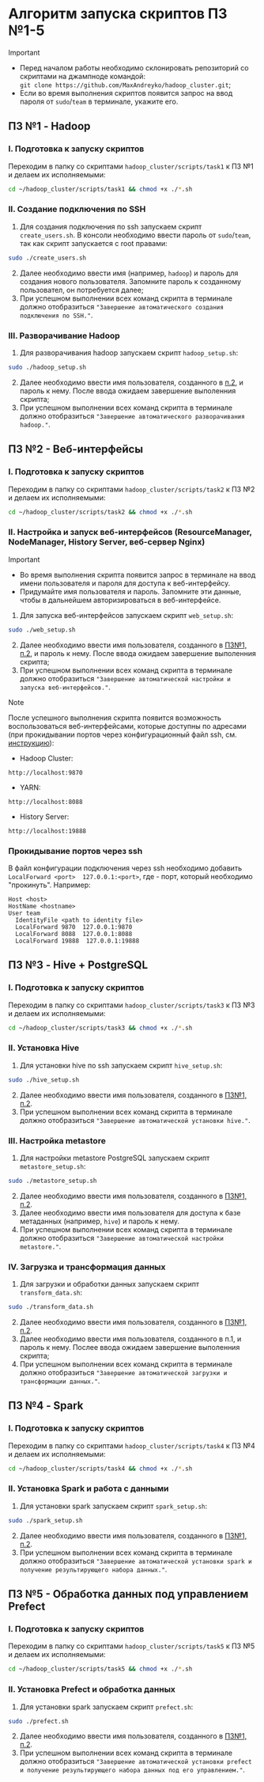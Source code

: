 # Алгоритм запуска скриптов ПЗ №1-5
> [!IMPORTANT]
> - Перед началом работы необходимо склонировать репозиторий со скриптами на джампноде командой:  
> `git clone https://github.com/MaxAndreyko/hadoop_cluster.git`;
> - Если во время выполнения скриптов появится запрос на ввод пароля от `sudo`/`team` в терминале, укажите его.

## ПЗ №1 - Hadoop
### I. Подготовка к запуску скриптов
Переходим в папку со скриптами `hadoop_cluster/scripts/task1` к ПЗ №1 и делаем их исполняемыми:
```bash
cd ~/hadoop_cluster/scripts/task1 && chmod +x ./*.sh
```
### II. Создание подключения по SSH
1. Для создания подключения по ssh запускаем скрипт `create_users.sh`. В консоли необходимо ввести пароль от `sudo`/`team`, так как скрипт запускается с root правами:
```bash
sudo ./create_users.sh
```
2. Далее необходимо ввести имя (например, `hadoop`) и пароль для создания нового пользователя. Запомните пароль к созданному пользовател, он потребуется далее;
3. При успешном выполнении всех команд скрипта в терминале должно отобразиться `"Завершение автоматического создания подключения по SSH."`.
### III. Разворачивание Hadoop
1. Для разворачивания hadoop запускаем скрипт `hadoop_setup.sh`:
```bash
sudo ./hadoop_setup.sh
```
2. Далее необходимо ввести имя пользователя, созданного в [п.2](https://github.com/MaxAndreyko/hadoop_cluster/tree/main?tab=readme-ov-file#ii-%D1%81%D0%BE%D0%B7%D0%B4%D0%B0%D0%BD%D0%B8%D0%B5-%D0%BF%D0%BE%D0%B4%D0%BA%D0%BB%D1%8E%D1%87%D0%B5%D0%BD%D0%B8%D1%8F-%D0%BF%D0%BE-ssh), и пароль к нему. После ввода ожидаем завершение выполенния скрипта;
3. При успешном выполнении всех команд скрипта в терминале должно отобразиться `"Завершение автоматического разворачивания hadoop."`.

## ПЗ №2 - Веб-интерфейсы
### I. Подготовка к запуску скриптов
Переходим в папку со скриптами `hadoop_cluster/scripts/task2` к ПЗ №2 и делаем их исполняемыми:
```bash
cd ~/hadoop_cluster/scripts/task2 && chmod +x ./*.sh
```
### II. Настройка и запуск веб-интерфейсов (ResourceManager, NodeManager, History Server, веб-сервер Nginx)
> [!IMPORTANT]
> - Во время выполнения скрипта появится запрос в терминале на ввод имени пользователя и пароля для доступа к веб-интерфейсу.
> - Придумайте имя пользователя и пароль. Запомните эти данные, чтобы в дальнейшем авторизироваться в веб-интерфейсе. 
1. Для запуска веб-интерфейсов запускаем скрипт `web_setup.sh`:
```bash
sudo ./web_setup.sh
```
2. Далее необходимо ввести имя пользователя, созданного в [ПЗ№1, п.2](https://github.com/MaxAndreyko/hadoop_cluster/tree/main?tab=readme-ov-file#ii-%D1%81%D0%BE%D0%B7%D0%B4%D0%B0%D0%BD%D0%B8%D0%B5-%D0%BF%D0%BE%D0%B4%D0%BA%D0%BB%D1%8E%D1%87%D0%B5%D0%BD%D0%B8%D1%8F-%D0%BF%D0%BE-ssh), и пароль к нему. После ввода ожидаем завершение выполенния скрипта;
4. При успешном выполнении всех команд скрипта в терминале должно отобразиться `"Завершение автоматической настройки и запуска веб-интерфейсов."`.
> [!NOTE]
> После успешного выполнения скрипта появится возможность воспользоваться веб-интерфейсами, которые доступны по адресами (при прокидывании портов через конфигурационный файл ssh, см. [инструкцию](https://github.com/MaxAndreyko/hadoop_cluster/blob/main/README.md#прокидывание-портов-через-ssh)):
> - Hadoop Cluster: 
> ```
> http://localhost:9870
> ```
> - YARN:
> ```
> http://localhost:8088
> ```
> - History Server:
> ```
> http://localhost:19888
> ```
> ### Прокидывание портов через ssh
> В файл конфигурации подключения через ssh необходимо добавить `LocalForward <port>  127.0.0.1:<port>`, где <port> - порт, который необходимо "прокинуть".
>  Например:
> ```
> Host <host>
> HostName <hostname>
> User team
>   IdentityFile <path to identity file>
>   LocalForward 9870  127.0.0.1:9870
>   LocalForward 8088  127.0.0.1:8088
>   LocalForward 19888  127.0.0.1:19888
> ```

## ПЗ №3 - Hive + PostgreSQL
### I. Подготовка к запуску скриптов
Переходим в папку со скриптами `hadoop_cluster/scripts/task3` к ПЗ №3 и делаем их исполняемыми:
```bash
cd ~/hadoop_cluster/scripts/task3 && chmod +x ./*.sh
```
### II. Установка Hive
1. Для установки hive по ssh запускаем скрипт `hive_setup.sh`:
```bash
sudo ./hive_setup.sh
```
2. Далее необходимо ввести имя пользователя, созданного в [ПЗ№1, п.2](https://github.com/MaxAndreyko/hadoop_cluster/tree/main?tab=readme-ov-file#ii-%D1%81%D0%BE%D0%B7%D0%B4%D0%B0%D0%BD%D0%B8%D0%B5-%D0%BF%D0%BE%D0%B4%D0%BA%D0%BB%D1%8E%D1%87%D0%B5%D0%BD%D0%B8%D1%8F-%D0%BF%D0%BE-ssh).
3. При успешном выполнении всех команд скрипта в терминале должно отобразиться `"Завершение автоматической установки hive."`.
### III. Настройка metastore
1. Для настройки metastore PostgreSQL запускаем скрипт `metastore_setup.sh`:
```bash
sudo ./metastore_setup.sh
```
2. Далее необходимо ввести имя пользователя, созданного в [ПЗ№1, п.2](https://github.com/MaxAndreyko/hadoop_cluster/tree/main?tab=readme-ov-file#ii-%D1%81%D0%BE%D0%B7%D0%B4%D0%B0%D0%BD%D0%B8%D0%B5-%D0%BF%D0%BE%D0%B4%D0%BA%D0%BB%D1%8E%D1%87%D0%B5%D0%BD%D0%B8%D1%8F-%D0%BF%D0%BE-ssh).
3. Далее необходимо ввести имя пользователя для доступа к базе метаданных (например, `hive`) и пароль к нему.
4. При успешном выполнении всех команд скрипта в терминале должно отобразиться `"Завершение автоматической настройки metastore."`.
### IV. Загрузка и трансформация данных
1. Для загрузки и обработки данных запускаем скрипт `transform_data.sh`:
```bash
sudo ./transform_data.sh
```
2. Далее необходимо ввести имя пользователя, созданного в [ПЗ№1, п.2](https://github.com/MaxAndreyko/hadoop_cluster/tree/main?tab=readme-ov-file#ii-%D1%81%D0%BE%D0%B7%D0%B4%D0%B0%D0%BD%D0%B8%D0%B5-%D0%BF%D0%BE%D0%B4%D0%BA%D0%BB%D1%8E%D1%87%D0%B5%D0%BD%D0%B8%D1%8F-%D0%BF%D0%BE-ssh).
3. Далее необходимо ввести имя пользователя, созданного в п.1, и пароль к нему. Послее ввода ожидаем завершение выполенния скрипта;
4. При успешном выполнении всех команд скрипта в терминале должно отобразиться `"Завершение автоматической загрузки и трансформации данных."`.

## ПЗ №4 - Spark
### I. Подготовка к запуску скриптов
Переходим в папку со скриптами `hadoop_cluster/scripts/task4` к ПЗ №4 и делаем их исполняемыми:
```bash
cd ~/hadoop_cluster/scripts/task4 && chmod +x ./*.sh
```
### II. Установка Spark и работа с данными
1. Для установки spark запускаем скрипт `spark_setup.sh`:
```bash
sudo ./spark_setup.sh
```
2. Далее необходимо ввести имя пользователя, созданного в [ПЗ№1, п.2](https://github.com/MaxAndreyko/hadoop_cluster/tree/main?tab=readme-ov-file#ii-%D1%81%D0%BE%D0%B7%D0%B4%D0%B0%D0%BD%D0%B8%D0%B5-%D0%BF%D0%BE%D0%B4%D0%BA%D0%BB%D1%8E%D1%87%D0%B5%D0%BD%D0%B8%D1%8F-%D0%BF%D0%BE-ssh).
3. При успешном выполнении всех команд скрипта в терминале должно отобразиться `"Завершение автоматической установки spark и получение результирующего набора данных."`.

## ПЗ №5 - Обработка данных под управлением Prefect
### I. Подготовка к запуску скриптов
Переходим в папку со скриптами `hadoop_cluster/scripts/task5` к ПЗ №5 и делаем их исполняемыми:
```bash
cd ~/hadoop_cluster/scripts/task5 && chmod +x ./*.sh
```
### II. Установка Prefect и обработка данных
1. Для установки spark запускаем скрипт `prefect.sh`:
```bash
sudo ./prefect.sh
```
2. Далее необходимо ввести имя пользователя, созданного в [ПЗ№1, п.2](https://github.com/MaxAndreyko/hadoop_cluster/tree/main?tab=readme-ov-file#ii-%D1%81%D0%BE%D0%B7%D0%B4%D0%B0%D0%BD%D0%B8%D0%B5-%D0%BF%D0%BE%D0%B4%D0%BA%D0%BB%D1%8E%D1%87%D0%B5%D0%BD%D0%B8%D1%8F-%D0%BF%D0%BE-ssh).
3. При успешном выполнении всех команд скрипта в терминале должно отобразиться `"Завершение автоматической установки prefect и получение результирующего набора данных под его управлением."`.

